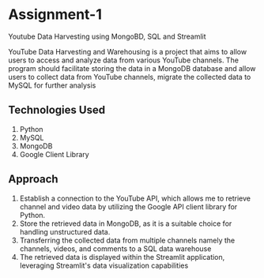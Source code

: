 # Assignment-1
Youtube Data Harvesting using MongoBD, SQL and Streamlit

YouTube Data Harvesting and Warehousing is a project that aims to allow users to access and analyze data from various YouTube channels. The program should facilitate storing the data in a MongoDB database and allow users to collect data from YouTube channels, migrate the collected data to MySQL for further analysis

## Technologies Used
1. Python
2. MySQL
3. MongoDB
4. Google Client Library

## Approach
1. Establish a connection to the YouTube API, which allows me to retrieve channel and video data by utilizing the Google API client library for Python. 
2. Store the retrieved data in MongoDB, as it is a suitable choice for handling unstructured data.
3. Transferring the collected data from multiple channels namely the channels, videos, and comments to a SQL data warehouse
4. The retrieved data is displayed within the Streamlit application, leveraging Streamlit's data visualization capabilities
